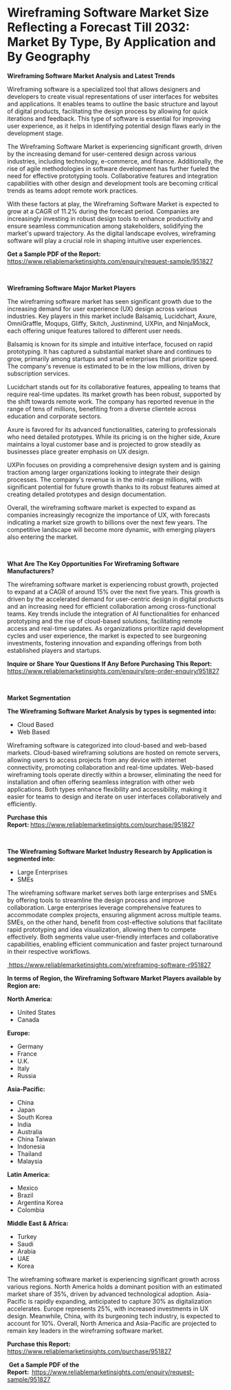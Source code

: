 <p><h1>Wireframing Software Market Size Reflecting a Forecast Till 2032: Market By Type, By Application and By Geography</h1></p><p><strong>Wireframing Software Market Analysis and Latest Trends</strong></p>
<p><p>Wireframing software is a specialized tool that allows designers and developers to create visual representations of user interfaces for websites and applications. It enables teams to outline the basic structure and layout of digital products, facilitating the design process by allowing for quick iterations and feedback. This type of software is essential for improving user experience, as it helps in identifying potential design flaws early in the development stage.</p><p>The Wireframing Software Market is experiencing significant growth, driven by the increasing demand for user-centered design across various industries, including technology, e-commerce, and finance. Additionally, the rise of agile methodologies in software development has further fueled the need for effective prototyping tools. Collaborative features and integration capabilities with other design and development tools are becoming critical trends as teams adopt remote work practices.</p><p>With these factors at play, the Wireframing Software Market is expected to grow at a CAGR of 11.2% during the forecast period. Companies are increasingly investing in robust design tools to enhance productivity and ensure seamless communication among stakeholders, solidifying the market's upward trajectory. As the digital landscape evolves, wireframing software will play a crucial role in shaping intuitive user experiences.</p></p>
<p><strong>Get a Sample PDF of the Report:&nbsp;</strong> <a href="https://www.reliablemarketinsights.com/enquiry/request-sample/951827?utm_campaign=3025&utm_medium=2&utm_source=Github&utm_content=ia&utm_term=17042025&utm_id=wireframing-software">https://www.reliablemarketinsights.com/enquiry/request-sample/951827</a></p>
<p>&nbsp;</p>
<p><strong>Wireframing Software Major Market Players</strong></p>
<p><p>The wireframing software market has seen significant growth due to the increasing demand for user experience (UX) design across various industries. Key players in this market include Balsamiq, Lucidchart, Axure, OmniGraffle, Moqups, Gliffy, Skitch, Justinmind, UXPin, and NinjaMock, each offering unique features tailored to different user needs.</p><p>Balsamiq is known for its simple and intuitive interface, focused on rapid prototyping. It has captured a substantial market share and continues to grow, primarily among startups and small enterprises that prioritize speed. The company's revenue is estimated to be in the low millions, driven by subscription services.</p><p>Lucidchart stands out for its collaborative features, appealing to teams that require real-time updates. Its market growth has been robust, supported by the shift towards remote work. The company has reported revenue in the range of tens of millions, benefiting from a diverse clientele across education and corporate sectors.</p><p>Axure is favored for its advanced functionalities, catering to professionals who need detailed prototypes. While its pricing is on the higher side, Axure maintains a loyal customer base and is projected to grow steadily as businesses place greater emphasis on UX design.</p><p>UXPin focuses on providing a comprehensive design system and is gaining traction among larger organizations looking to integrate their design processes. The company's revenue is in the mid-range millions, with significant potential for future growth thanks to its robust features aimed at creating detailed prototypes and design documentation.</p><p>Overall, the wireframing software market is expected to expand as companies increasingly recognize the importance of UX, with forecasts indicating a market size growth to billions over the next few years. The competitive landscape will become more dynamic, with emerging players also entering the market.</p></p>
<p>&nbsp;</p>
<p><strong>What Are The Key Opportunities For Wireframing Software Manufacturers?</strong></p>
<p><p>The wireframing software market is experiencing robust growth, projected to expand at a CAGR of around 15% over the next five years. This growth is driven by the accelerated demand for user-centric design in digital products and an increasing need for efficient collaboration among cross-functional teams. Key trends include the integration of AI functionalities for enhanced prototyping and the rise of cloud-based solutions, facilitating remote access and real-time updates. As organizations prioritize rapid development cycles and user experience, the market is expected to see burgeoning investments, fostering innovation and expanding offerings from both established players and startups.</p></p>
<p><strong>Inquire or Share Your Questions If Any Before Purchasing This Report:</strong> <a href="https://www.reliablemarketinsights.com/enquiry/pre-order-enquiry/951827?utm_campaign=3025&utm_medium=2&utm_source=Github&utm_content=ia&utm_term=17042025&utm_id=wireframing-software">https://www.reliablemarketinsights.com/enquiry/pre-order-enquiry/951827</a></p>
<p>&nbsp;</p>
<p><strong>Market Segmentation</strong></p>
<p><strong>The Wireframing Software Market Analysis by types is segmented into:</strong></p>
<p><ul><li>Cloud Based</li><li>Web Based</li></ul></p>
<p><p>Wireframing software is categorized into cloud-based and web-based markets. Cloud-based wireframing solutions are hosted on remote servers, allowing users to access projects from any device with internet connectivity, promoting collaboration and real-time updates. Web-based wireframing tools operate directly within a browser, eliminating the need for installation and often offering seamless integration with other web applications. Both types enhance flexibility and accessibility, making it easier for teams to design and iterate on user interfaces collaboratively and efficiently.</p></p>
<p><strong>Purchase this Report:&nbsp;</strong><a href="https://www.reliablemarketinsights.com/purchase/951827?utm_campaign=3025&utm_medium=2&utm_source=Github&utm_content=ia&utm_term=17042025&utm_id=wireframing-software">https://www.reliablemarketinsights.com/purchase/951827</a></p>
<p>&nbsp;</p>
<p><strong>The Wireframing Software Market Industry Research by Application is segmented into:</strong></p>
<p><ul><li>Large Enterprises</li><li>SMEs</li></ul></p>
<p><p>The wireframing software market serves both large enterprises and SMEs by offering tools to streamline the design process and improve collaboration. Large enterprises leverage comprehensive features to accommodate complex projects, ensuring alignment across multiple teams. SMEs, on the other hand, benefit from cost-effective solutions that facilitate rapid prototyping and idea visualization, allowing them to compete effectively. Both segments value user-friendly interfaces and collaborative capabilities, enabling efficient communication and faster project turnaround in their respective workflows.</p></p>
<p><a href="https://www.reliablemarketinsights.com/wireframing-software-r951827?utm_campaign=3025&utm_medium=2&utm_source=Github&utm_content=ia&utm_term=17042025&utm_id=wireframing-software">&nbsp;https://www.reliablemarketinsights.com/wireframing-software-r951827</a></p>
<p><strong>In terms of Region, the Wireframing Software Market Players available by Region are:</strong></p>
<p>
    <p> <strong> North America: </strong>
        <ul>
            <li>United States</li>
            <li>Canada</li>
        </ul>
        </p> 
    <p> <strong> Europe: </strong>
        <ul>
            <li>Germany</li>
            <li>France</li>
            <li>U.K.</li>
            <li>Italy</li>
            <li>Russia</li>
        </ul>
        </p> 
    <p> <strong> Asia-Pacific: </strong>
        <ul>
            <li>China</li>
            <li>Japan</li>
            <li>South Korea</li>
            <li>India</li>
            <li>Australia</li>
            <li>China Taiwan</li>
            <li>Indonesia</li>
            <li>Thailand</li>
            <li>Malaysia</li>
        </ul>
        </p> 
    <p> <strong> Latin America: </strong>
        <ul>
            <li>Mexico</li>
            <li>Brazil</li>
            <li>Argentina Korea</li>
            <li>Colombia</li>
        </ul>
        </p> 
    <p> <strong> Middle East & Africa: </strong>
        <ul>
            <li>Turkey</li>
            <li>Saudi</li>
            <li>Arabia</li>
            <li>UAE</li>
            <li>Korea</li>
        </ul>
    </p>
    </p>
<p><p>The wireframing software market is experiencing significant growth across various regions. North America holds a dominant position with an estimated market share of 35%, driven by advanced technological adoption. Asia-Pacific is rapidly expanding, anticipated to capture 30% as digitalization accelerates. Europe represents 25%, with increased investments in UX design. Meanwhile, China, with its burgeoning tech industry, is expected to account for 10%. Overall, North America and Asia-Pacific are projected to remain key leaders in the wireframing software market.</p></p>
<p><strong>Purchase this Report: </strong><a href="https://www.reliablemarketinsights.com/purchase/951827?utm_campaign=3025&utm_medium=2&utm_source=Github&utm_content=ia&utm_term=17042025&utm_id=wireframing-software">https://www.reliablemarketinsights.com/purchase/951827</a></p>
<p>&nbsp;<strong>Get a Sample PDF of the Report:&nbsp;&nbsp;</strong><a href="https://www.reliablemarketinsights.com/enquiry/request-sample/951827?utm_campaign=3025&utm_medium=2&utm_source=Github&utm_content=ia&utm_term=17042025&utm_id=wireframing-software">https://www.reliablemarketinsights.com/enquiry/request-sample/951827</a></p>
<p><strong></strong></p>
<p><p></p><p></p><p></p></p>